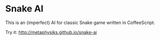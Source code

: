 # Snake AI

This is an (imperfect) AI for classic Snake game written in CoffeeScript.

Try it: <http://metaphysiks.github.io/snake-ai>

